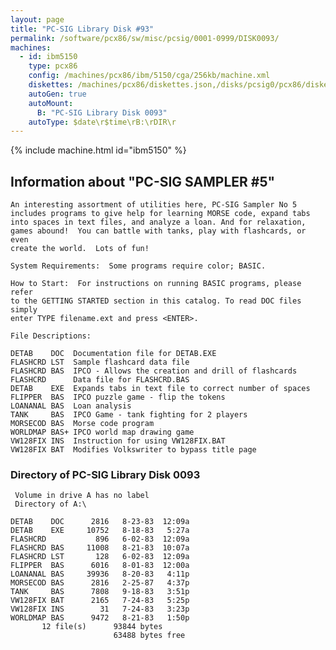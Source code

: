 ```yaml
---
layout: page
title: "PC-SIG Library Disk #93"
permalink: /software/pcx86/sw/misc/pcsig/0001-0999/DISK0093/
machines:
  - id: ibm5150
    type: pcx86
    config: /machines/pcx86/ibm/5150/cga/256kb/machine.xml
    diskettes: /machines/pcx86/diskettes.json,/disks/pcsig0/pcx86/diskettes.json
    autoGen: true
    autoMount:
      B: "PC-SIG Library Disk 0093"
    autoType: $date\r$time\rB:\rDIR\r
---
```


{% include machine.html id="ibm5150" %}

## Information about "PC-SIG SAMPLER #5"

    An interesting assortment of utilities here, PC-SIG Sampler No 5
    includes programs to give help for learning MORSE code, expand tabs
    into spaces in text files, and analyze a loan. And for relaxation,
    games abound!  You can battle with tanks, play with flashcards, or even
    create the world.  Lots of fun!
    
    System Requirements:  Some programs require color; BASIC.
    
    How to Start:  For instructions on running BASIC programs, please refer
    to the GETTING STARTED section in this catalog. To read DOC files simply
    enter TYPE filename.ext and press <ENTER>.
    
    File Descriptions:
    
    DETAB    DOC  Documentation file for DETAB.EXE
    FLASHCRD LST  Sample flashcard data file
    FLASHCRD BAS  IPCO - Allows the creation and drill of flashcards
    FLASHCRD      Data file for FLASHCRD.BAS
    DETAB    EXE  Expands tabs in text file to correct number of spaces
    FLIPPER  BAS  IPCO puzzle game - flip the tokens
    LOANANAL BAS  Loan analysis
    TANK     BAS  IPCO Game - tank fighting for 2 players
    MORSECOD BAS  Morse code program
    WORLDMAP BAS+ IPCO world map drawing game
    VW128FIX INS  Instruction for using VW128FIX.BAT
    VW128FIX BAT  Modifies Volkswriter to bypass title page

### Directory of PC-SIG Library Disk 0093

     Volume in drive A has no label
     Directory of A:\

    DETAB    DOC      2816   8-23-83  12:09a
    DETAB    EXE     10752   8-18-83   5:27a
    FLASHCRD           896   6-02-83  12:09a
    FLASHCRD BAS     11008   8-21-83  10:07a
    FLASHCRD LST       128   6-02-83  12:09a
    FLIPPER  BAS      6016   8-01-83  12:00a
    LOANANAL BAS     39936   8-20-83   4:11p
    MORSECOD BAS      2816   2-25-87   4:37p
    TANK     BAS      7808   9-18-83   3:51p
    VW128FIX BAT      2165   7-24-83   5:25p
    VW128FIX INS        31   7-24-83   3:23p
    WORLDMAP BAS      9472   8-21-83   1:50p
           12 file(s)      93844 bytes
                           63488 bytes free
